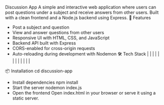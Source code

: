 Discussion App
A simple and interactive web application where users can post questions under a subject and receive answers from other users. Built with a clean frontend and a Node.js backend using Express.
🚀 Features
- Post a subject and question
- View and answer questions from other users
- Responsive UI with HTML, CSS, and JavaScript
- Backend API built with Express
- CORS-enabled for cross-origin requests
- Auto-reloading during development with Nodemon
🛠️ Tech Stack
|  |  | 
|  |  | 
|  |  | 
|  |  | 


📦 Installation
cd discussion-app
- Install dependencies
npm install
- Start the server
nodemon index.js
- Open the frontend
Open index.html in your browser or serve it using a static server.
